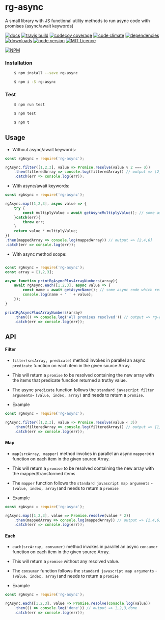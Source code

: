 rg-async
========

A small library with JS functional utility methods to run async code with promises (async/await keywords)

[![docs](http://inch-ci.org/github/rubengomex/rg-async.svg?branch=master)](http://inch-ci.org/github/rubengomex/rg-async)
[![travis build](https://img.shields.io/travis/rubengomex/rg-async.svg)](https://travis-ci.org/rubengomex/rg-async)
[![codecov coverage](https://img.shields.io/codecov/c/github/rubengomex/rg-async.svg)](https://codecov.io/gh/rubengomex/rg-async)
[![code climate](https://img.shields.io/codeclimate/github/rubengomex/rg-async.svg)](https://codeclimate.com/github/rubengomex/rg-async)
[![dependencies](https://img.shields.io/david/rubengomex/rg-async.svg)](https://david-dm.org/rubengomex/rg-async)
[![downloads](https://img.shields.io/npm/dm/rg-async.svg)](https://npm-stat.com/charts.html?package=rg-async&from=2017-08-11)
[![node version](https://img.shields.io/node/v/rg-async.svg)](https://nodejs.org)
[![MIT Licence](https://img.shields.io/npm/l/rg-async.svg)](https://opensource.org/licenses/MIT)

[![NPM](https://nodei.co/npm/rg-async.png?downloads=true&downloadRank=true&stars=true)](https://npm.im/rg-async)

### Installation

```bash
    $ npm install --save rg-async
```

```bash
    $ npm i -S rg-async
```

### Test

```bash
    $ npm run test
```

```bash
    $ npm test
```

```bash
    $ npm t
```


## Usage

* Without async/await keywords:

```js
const rgAsync = require('rg-async');

rgAsync.filter([1,2,3], value => Promise.resolve(value % 2 === 0))
    .then(filteredArray => console.log(filteredArray)) // output => [2]
    .catch(err => console.log(err));

```

* With async/await keywords:

```js
const rgAsync = require('rg-async');

rgAsync.map([1,2,3], async value => {
    try {
        const multiplyValue = await getAsyncMultiplyValue(); // some async code which returns 2 as a promise resolved value.
    }catch(err){
        throw err;
    }
    return value * multiplyValue;
})
.then(mappedArray => console.log(mappedArray)) // output => [2,4,6]
.catch(err => console.log(err));

```

* With async method scope:

```js

const rgAsync = require('rg-async');
const array = [1,2,3];

async function printRgAsyncPlusArrayNumbers(array){
    await rgAsync.each([1,2,3], async value => {
        const name = await getAsyncName(); // some async code which returns 'rg-async' as a promise resolved value.
        console.log(name + ' ' + value); 
    });
}

printRgAsyncPlusArrayNumbers(array)
    .then(() => console.log('All promises resolved')) // output => rg-async 1, rg-async 2, rg-async 3, All promises resolved
    .catch(err => console.log(err));
```

## API

#### Filter

* `filter(srcArray, predicate)` method invokes in parallel an async `predicate` function on each item in the given source Array.

* This will return a `promise` to be resolved containing the new array with the items that predicate function returned a truthy value.

* The async `predicate` function follows the `standard javascript filter arguments`- `(value, index, array)` and needs to return a `promise`.

* Example

```js
const rgAsync = require('rg-async');

rgAsync.filter([1,2,3], value => Promise.resolve(value < 3))
    .then(filteredArray => console.log(filteredArray)) // output => [1,2]
    .catch(err => console.log(err));
```


#### Map

* `map(srcArray, mapper)` method invokes in parallel an async `mapper`con function on each item in the given source Array.

* This will return a `promise` to be resolved containing the new array with the mapped/transformed items.

* The `mapper` function follows the `standard javascript map arguments` - `(value, index, array)`and needs to return a `promise`

* Example

```js
const rgAsync = require('rg-async');

rgAsync.map([1,2,3], value => Promise.resolve(value * 2))
    .then(mappedArray => console.log(mappedArray)) // output => [2,4,6]
    .catch(err => console.log(err));
```

#### Each

* `each(srcArray, consumer)` method invokes in parallel an async `consumer` function on each item in the given source Array.

* This will return a `promise` without any resolved value.

* The `consumer` function follows the `standard javascript map arguments` - `(value, index, array)`and needs to return a `promise`

* Example

```js
const rgAsync = require('rg-async');

rgAsync.each([1,2,3], value => Promise.resolve(console.log(value))
    .then(() => console.log('done')) // output => 1,2,3,done
    .catch(err => console.log(err));
```

